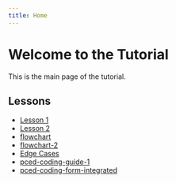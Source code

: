 ```yaml
---
title: Home
---
```


<link rel="stylesheet" href="assets/style.css">

# Welcome to the Tutorial

This is the main page of the tutorial.

## Lessons

- [Lesson 1](lesson1.md)
- [Lesson 2](lesson2.md)
- [flowchart](flowchart.html)
- [flowchart-2](flowchart-2.html)
- [Edge Cases](PCED_Edge_Cases_Guide.md)
- [pced-coding-guide-1](pced-coding-guide-1.md)
- [pced-coding-form-integrated](pced-coding-form-integrated.md)





